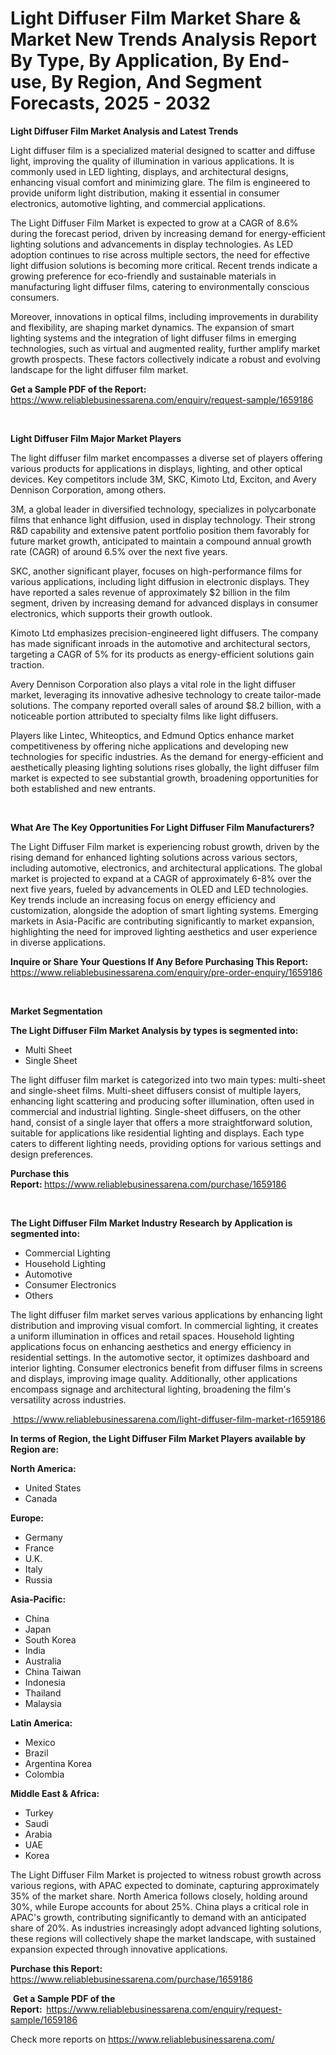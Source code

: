 <p><h1>Light Diffuser Film Market Share & Market New Trends Analysis Report By Type, By Application, By End-use, By Region, And Segment Forecasts, 2025 - 2032</h1></p><p><strong>Light Diffuser Film Market Analysis and Latest Trends</strong></p>
<p><p>Light diffuser film is a specialized material designed to scatter and diffuse light, improving the quality of illumination in various applications. It is commonly used in LED lighting, displays, and architectural designs, enhancing visual comfort and minimizing glare. The film is engineered to provide uniform light distribution, making it essential in consumer electronics, automotive lighting, and commercial applications.</p><p>The Light Diffuser Film Market is expected to grow at a CAGR of 8.6% during the forecast period, driven by increasing demand for energy-efficient lighting solutions and advancements in display technologies. As LED adoption continues to rise across multiple sectors, the need for effective light diffusion solutions is becoming more critical. Recent trends indicate a growing preference for eco-friendly and sustainable materials in manufacturing light diffuser films, catering to environmentally conscious consumers. </p><p>Moreover, innovations in optical films, including improvements in durability and flexibility, are shaping market dynamics. The expansion of smart lighting systems and the integration of light diffuser films in emerging technologies, such as virtual and augmented reality, further amplify market growth prospects. These factors collectively indicate a robust and evolving landscape for the light diffuser film market.</p></p>
<p><strong>Get a Sample PDF of the Report:&nbsp;</strong> <a href="https://www.reliablebusinessarena.com/enquiry/request-sample/1659186?utm_campaign=3215&utm_medium=2&utm_source=Github&utm_content=ia&utm_term=31032025&utm_id=light-diffuser-film">https://www.reliablebusinessarena.com/enquiry/request-sample/1659186</a></p>
<p>&nbsp;</p>
<p><strong>Light Diffuser Film Major Market Players</strong></p>
<p><p>The light diffuser film market encompasses a diverse set of players offering various products for applications in displays, lighting, and other optical devices. Key competitors include 3M, SKC, Kimoto Ltd, Exciton, and Avery Dennison Corporation, among others.</p><p>3M, a global leader in diversified technology, specializes in polycarbonate films that enhance light diffusion, used in display technology. Their strong R&D capability and extensive patent portfolio position them favorably for future market growth, anticipated to maintain a compound annual growth rate (CAGR) of around 6.5% over the next five years.</p><p>SKC, another significant player, focuses on high-performance films for various applications, including light diffusion in electronic displays. They have reported a sales revenue of approximately $2 billion in the film segment, driven by increasing demand for advanced displays in consumer electronics, which supports their growth outlook.</p><p>Kimoto Ltd emphasizes precision-engineered light diffusers. The company has made significant inroads in the automotive and architectural sectors, targeting a CAGR of 5% for its products as energy-efficient solutions gain traction.</p><p>Avery Dennison Corporation also plays a vital role in the light diffuser market, leveraging its innovative adhesive technology to create tailor-made solutions. The company reported overall sales of around $8.2 billion, with a noticeable portion attributed to specialty films like light diffusers.</p><p>Players like Lintec, Whiteoptics, and Edmund Optics enhance market competitiveness by offering niche applications and developing new technologies for specific industries. As the demand for energy-efficient and aesthetically pleasing lighting solutions rises globally, the light diffuser film market is expected to see substantial growth, broadening opportunities for both established and new entrants.</p></p>
<p>&nbsp;</p>
<p><strong>What Are The Key Opportunities For Light Diffuser Film Manufacturers?</strong></p>
<p><p>The Light Diffuser Film market is experiencing robust growth, driven by the rising demand for enhanced lighting solutions across various sectors, including automotive, electronics, and architectural applications. The global market is projected to expand at a CAGR of approximately 6-8% over the next five years, fueled by advancements in OLED and LED technologies. Key trends include an increasing focus on energy efficiency and customization, alongside the adoption of smart lighting systems. Emerging markets in Asia-Pacific are contributing significantly to market expansion, highlighting the need for improved lighting aesthetics and user experience in diverse applications.</p></p>
<p><strong>Inquire or Share Your Questions If Any Before Purchasing This Report:</strong> <a href="https://www.reliablebusinessarena.com/enquiry/pre-order-enquiry/1659186?utm_campaign=3215&utm_medium=2&utm_source=Github&utm_content=ia&utm_term=31032025&utm_id=light-diffuser-film">https://www.reliablebusinessarena.com/enquiry/pre-order-enquiry/1659186</a></p>
<p>&nbsp;</p>
<p><strong>Market Segmentation</strong></p>
<p><strong>The Light Diffuser Film Market Analysis by types is segmented into:</strong></p>
<p><ul><li>Multi Sheet</li><li>Single Sheet</li></ul></p>
<p><p>The light diffuser film market is categorized into two main types: multi-sheet and single-sheet films. Multi-sheet diffusers consist of multiple layers, enhancing light scattering and producing softer illumination, often used in commercial and industrial lighting. Single-sheet diffusers, on the other hand, consist of a single layer that offers a more straightforward solution, suitable for applications like residential lighting and displays. Each type caters to different lighting needs, providing options for various settings and design preferences.</p></p>
<p><strong>Purchase this Report:&nbsp;</strong><a href="https://www.reliablebusinessarena.com/purchase/1659186?utm_campaign=3215&utm_medium=2&utm_source=Github&utm_content=ia&utm_term=31032025&utm_id=light-diffuser-film">https://www.reliablebusinessarena.com/purchase/1659186</a></p>
<p>&nbsp;</p>
<p><strong>The Light Diffuser Film Market Industry Research by Application is segmented into:</strong></p>
<p><ul><li>Commercial Lighting</li><li>Household Lighting</li><li>Automotive</li><li>Consumer Electronics</li><li>Others</li></ul></p>
<p><p>The light diffuser film market serves various applications by enhancing light distribution and improving visual comfort. In commercial lighting, it creates a uniform illumination in offices and retail spaces. Household lighting applications focus on enhancing aesthetics and energy efficiency in residential settings. In the automotive sector, it optimizes dashboard and interior lighting. Consumer electronics benefit from diffuser films in screens and displays, improving image quality. Additionally, other applications encompass signage and architectural lighting, broadening the film's versatility across industries.</p></p>
<p><a href="https://www.reliablebusinessarena.com/light-diffuser-film-market-r1659186?utm_campaign=3215&utm_medium=2&utm_source=Github&utm_content=ia&utm_term=31032025&utm_id=light-diffuser-film">&nbsp;https://www.reliablebusinessarena.com/light-diffuser-film-market-r1659186</a></p>
<p><strong>In terms of Region, the Light Diffuser Film Market Players available by Region are:</strong></p>
<p>
    <p> <strong> North America: </strong>
        <ul>
            <li>United States</li>
            <li>Canada</li>
        </ul>
        </p> 
    <p> <strong> Europe: </strong>
        <ul>
            <li>Germany</li>
            <li>France</li>
            <li>U.K.</li>
            <li>Italy</li>
            <li>Russia</li>
        </ul>
        </p> 
    <p> <strong> Asia-Pacific: </strong>
        <ul>
            <li>China</li>
            <li>Japan</li>
            <li>South Korea</li>
            <li>India</li>
            <li>Australia</li>
            <li>China Taiwan</li>
            <li>Indonesia</li>
            <li>Thailand</li>
            <li>Malaysia</li>
        </ul>
        </p> 
    <p> <strong> Latin America: </strong>
        <ul>
            <li>Mexico</li>
            <li>Brazil</li>
            <li>Argentina Korea</li>
            <li>Colombia</li>
        </ul>
        </p> 
    <p> <strong> Middle East & Africa: </strong>
        <ul>
            <li>Turkey</li>
            <li>Saudi</li>
            <li>Arabia</li>
            <li>UAE</li>
            <li>Korea</li>
        </ul>
    </p>
    </p>
<p><p>The Light Diffuser Film Market is projected to witness robust growth across various regions, with APAC expected to dominate, capturing approximately 35% of the market share. North America follows closely, holding around 30%, while Europe accounts for about 25%. China plays a critical role in APAC's growth, contributing significantly to demand with an anticipated share of 20%. As industries increasingly adopt advanced lighting solutions, these regions will collectively shape the market landscape, with sustained expansion expected through innovative applications.</p></p>
<p><strong>Purchase this Report: </strong><a href="https://www.reliablebusinessarena.com/purchase/1659186?utm_campaign=3215&utm_medium=2&utm_source=Github&utm_content=ia&utm_term=31032025&utm_id=light-diffuser-film">https://www.reliablebusinessarena.com/purchase/1659186</a></p>
<p>&nbsp;<strong>Get a Sample PDF of the Report:&nbsp;&nbsp;</strong><a href="https://www.reliablebusinessarena.com/enquiry/request-sample/1659186?utm_campaign=3215&utm_medium=2&utm_source=Github&utm_content=ia&utm_term=31032025&utm_id=light-diffuser-film">https://www.reliablebusinessarena.com/enquiry/request-sample/1659186</a></p>
<p><strong></strong></p>
<p>Check more reports on <a href="https://www.reliablebusinessarena.com/?utm_campaign=3215&utm_medium=2&utm_source=Github&utm_content=ia&utm_term=31032025&utm_id=light-diffuser-film">https://www.reliablebusinessarena.com/</a></p>